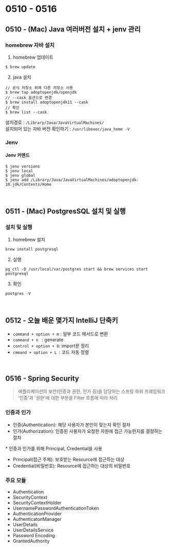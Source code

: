 # 0510 - 0516

## 0510 - (Mac) Java 여러버전 설치 + jenv 관리
### homebrew 자바 설치
1. homebrew 업데이트
```shell
$ brew update
```

2. java 설치
```shell
// 공식 저장소 외에 다른 저장소 사용
$ brew tap adoptopenjdk/openjdk
// --cask 옵션으로 변경
$ brew install adoptopenjdk11 --cask
// 확인
$ brew list --cask
```
설치경로 : ```/Library/Java/JavaVirtualMachines/```  
설치되어 있는 자바 버전 확인하기 : ```/usr/libexec/java_home -V```

### Jenv 


#### Jenv 커맨드
```shell
$ jenv versions
$ jenv local
$ jenv global
$ jenv add /Library/Java/JavaVirtualMachines/adoptopenjdk-10.jdk/Contents/Home
```

<br>

## 0511 - (Mac) PostgresSQL 설치 및 실행
### 설치 및 실행
1. homebrew 설치
```
brew install postgresql
```
2. 실행
```
pg_ctl -D /usr/local/var/postgres start && brew services start postgresql
```
3. 확인
```
postgres -V
```

<br>

## 0512 - 오늘 배운 몇가지 IntelliJ 단축키
- ```command + option + m``` : 일부 코드 메서드로 변환
- ```command + n ``` : generate
- ```control + option + O```: import문 정리
- ```cmmand + option + L ```: 코드 자동 정렬

<br>

## 0516 - Spring Security
> 애플리케이션의 보안(인증과 권한, 인가 등)을 담당하는 스프링 하위 프레임워크  
> '인증'과 '권한'에 대한 부분을 Filter 흐름에 따라 처리

### 인증과 인가
- 인증(Authentication): 해당 사용자가 본인이 맞는지 확인 절차
- 인가(Authorization): 인증된 사용자가 요청한 자원에 접근 가능한지를 결정하는 절차

\* 인증과 인가를 위해 Principal, Credential을 사용
- Principal(접근 주체): 보호받는 Resource에 접근하는 대상
- Credential(비밀번호): Resource에 접근하는 대상의 비밀번호

### 주요 모듈
- Authentication
- SecurityContext
- SecurityContextHolder
- UsernamePasswordAuthenticationToken
- AuthenticationProvider
- AuthenticatonManager
- UserDetails
- UserDetailsService
- Password Encoding
- GrantedAuthority